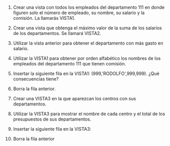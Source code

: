 1. Crear una vista con todos los empleados del departamento 111 en donde figuren solo el número de empleado, su nombre, su salario y la comisión. La llamarás VISTA1.

2. Crear una vista que obtenga el máximo valor de la suma de los salarios de los departamentos. Se llamará VISTA2.

3. Utilizar la vista anterior para obtener el departamento con más gasto en salario.

4. Utilizar la VISTA1 para obtener por orden alfabético los nombres de los empleados del departamento 111 que tienen comisión.

5. Insertar la siguiente fila en la VISTA1: (999,'RODOLFO',999,999). ¿Qué consecuencias tiene?

6. Borra la fila anterior.

7. Crear una VISTA3 en la que aparezcan los centros con sus departamentos.

8. Utilizar la VISTA3 para mostrar el nombre de cada centro y el total de los presupuestos de sus departamentos.

9. Insertar la siguiente fila en la VISTA3: 

10. Borra la fila anterior
